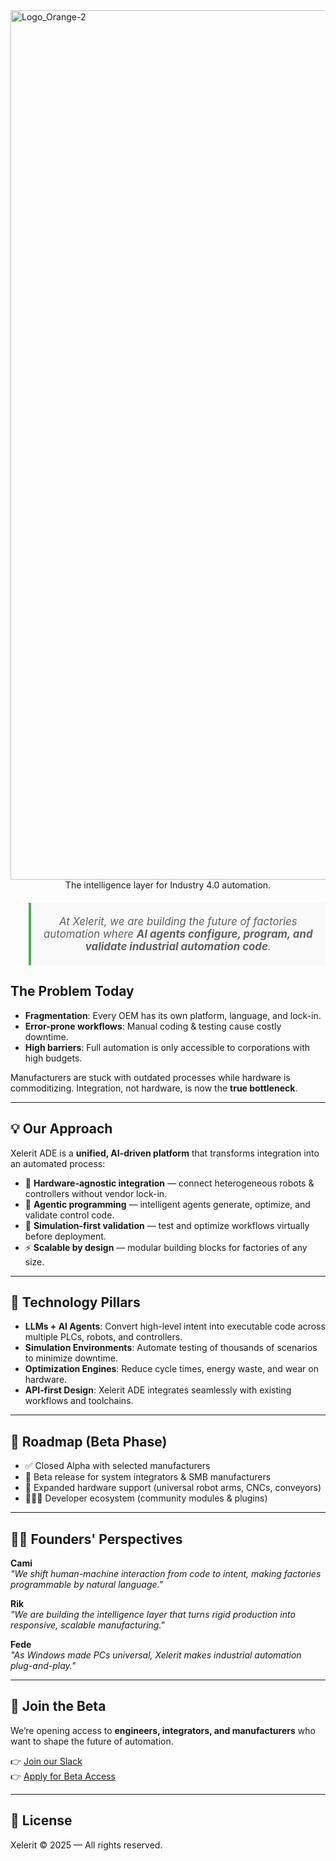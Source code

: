 
<img width="3087" height="1391" alt="Logo_Orange-2" src="https://github.com/user-attachments/assets/95400b01-27ca-4f3e-99bb-d8c84e2abc3a" />

<div align="center">
  The intelligence layer for Industry 4.0 automation.
</div>



<blockquote style="text-align:center; margin-top:20px; font-size:1.2em; font-style:italic; padding:20px; border-left:4px solid #4CAF50; background:#f9f9f9;">
  At Xelerit, we are building the future of factories automation where <b>AI agents configure, program, and validate industrial automation code</b>.
</blockquote>


## The Problem Today

- **Fragmentation**: Every OEM has its own platform, language, and lock-in.  
- **Error-prone workflows**: Manual coding & testing cause costly downtime.  
- **High barriers**: Full automation is only accessible to corporations with high budgets.  

Manufacturers are stuck with outdated processes while hardware is commoditizing. Integration, not hardware, is now the **true bottleneck**.

---

## 💡 Our Approach

Xelerit ADE is a **unified, AI-driven platform** that transforms integration into an automated process:  

- 🔗 **Hardware-agnostic integration** — connect heterogeneous robots & controllers without vendor lock-in.  
- 🤖 **Agentic programming** — intelligent agents generate, optimize, and validate control code.  
- 🧪 **Simulation-first validation** — test and optimize workflows virtually before deployment.  
- ⚡ **Scalable by design** — modular building blocks for factories of any size.  

---

## 🔬 Technology Pillars

- **LLMs + AI Agents**: Convert high-level intent into executable code across multiple PLCs, robots, and controllers.  
- **Simulation Environments**: Automate testing of thousands of scenarios to minimize downtime.  
- **Optimization Engines**: Reduce cycle times, energy waste, and wear on hardware.  
- **API-first Design**: Xelerit ADE integrates seamlessly with existing workflows and toolchains.  

---

## 🔮 Roadmap (Beta Phase)

- ✅ Closed Alpha with selected manufacturers  
- 🚀 Beta release for system integrators & SMB manufacturers  
- 🔗 Expanded hardware support (universal robot arms, CNCs, conveyors)  
- 🧑‍🤝‍🧑 Developer ecosystem (community modules & plugins)  

---

## 👨‍💻 Founders' Perspectives

**Cami**  
*"We shift human-machine interaction from code to intent, making factories programmable by natural language."*

**Rik**  
*"We are building the intelligence layer that turns rigid production into responsive, scalable manufacturing."*

**Fede**  
*"As Windows made PCs universal, Xelerit makes industrial automation plug-and-play."*

---

## 🤝 Join the Beta

We’re opening access to **engineers, integrators, and manufacturers** who want to shape the future of automation.  

👉 [Join our Slack](#https://join.slack.com/t/xelerit-robotics/shared_invite/zt-3bu5mhaau-PnUPklHcHZ4kfPPUIkQK9w)  
👉 [Apply for Beta Access](#)  

---

## 📄 License
Xelerit © 2025 — All rights reserved.
